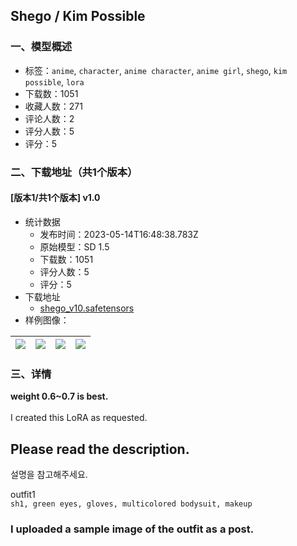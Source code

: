 ## Shego / Kim Possible
### 一、模型概述

- 标签：`anime`, `character`, `anime character`, `anime girl`, `shego`, `kim possible`, `lora`
- 下载数：1051
- 收藏人数：271
- 评论人数：2
- 评分人数：5
- 评分：5

### 二、下载地址（共1个版本）

#### [版本1/共1个版本] v1.0

- 统计数据
  - 发布时间：2023-05-14T16:48:38.783Z
  - 原始模型：SD 1.5
  - 下载数：1051
  - 评分人数：5
  - 评分：5
- 下载地址
  - [shego_v10.safetensors](https://civitai.com/api/download/models/70683)
- 样例图像：

| <img src="https://image.civitai.com/xG1nkqKTMzGDvpLrqFT7WA/e54c26cf-8118-46f1-bcf3-faa5d3f9579c/width=450/789194.jpeg" /> | <img src="https://image.civitai.com/xG1nkqKTMzGDvpLrqFT7WA/21e94cdd-41f1-4b98-9801-4532120dee67/width=450/789187.jpeg" /> | <img src="https://image.civitai.com/xG1nkqKTMzGDvpLrqFT7WA/c482391e-e745-4e57-9c9e-bf5f2dada985/width=450/789192.jpeg" /> | <img src="https://image.civitai.com/xG1nkqKTMzGDvpLrqFT7WA/e1d03424-cd0a-4120-a309-70c8581cdd60/width=450/789188.jpeg" /> |
| ---- | ---- | ---- | ---- |


### 三、详情
<p><strong>weight 0.6~0.7 is best.</strong><br /><br />I created this LoRA as requested.</p><p></p><h2>Please read the description.</h2><p>설명을 참고해주세요.</p><p></p><p>outfit1<br /><code>sh1, green eyes, gloves, multicolored bodysuit, makeup</code></p><p></p><h3>I uploaded a sample image of the outfit as a post.</h3>